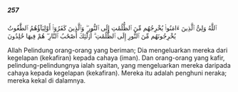 ##### 257

<span class="ayah">ٱللَّهُ وَلِىُّ ٱلَّذِينَ ءَامَنُوا۟ يُخْرِجُهُم مِّنَ ٱلظُّلُمَٰتِ إِلَى ٱلنُّورِ ۖ وَٱلَّذِينَ كَفَرُوٓا۟ أَوْلِيَآؤُهُمُ ٱلطَّٰغُوتُ يُخْرِجُونَهُم مِّنَ ٱلنُّورِ إِلَى ٱلظُّلُمَٰتِ ۗ أُو۟لَٰٓئِكَ أَصْحَٰبُ ٱلنَّارِ ۖ هُمْ فِيهَا خَٰلِدُونَ</span>

<span class="ayah_translation">Allah Pelindung orang-orang yang beriman; Dia mengeluarkan mereka dari kegelapan (kekafiran) kepada cahaya (iman). Dan orang-orang yang kafir, pelindung-pelindungnya ialah syaitan, yang mengeluarkan mereka daripada cahaya kepada kegelapan (kekafiran). Mereka itu adalah penghuni neraka; mereka kekal di dalamnya.</span>
